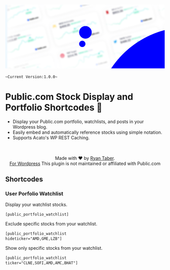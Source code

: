 <img src="https://github.com/ryntab/Public-Portfolio/blob/main/Banner.jpg">

`~Current Version:1.0.0~`

# Public.com Stock Display and Portfolio Shortcodes 🤑
- Display your Public.com portfolio, watchlists, and posts in your Wordpress blog.
- Easily embed and automatically reference stocks using simple notation. 
- Supports Acato's WP REST Caching.

<p align="center">
    <br/><br/>
    Made with ❤ by <a href="ryntab.com">Ryan Taber</a>.<br/>
    <a href="#">For Wordpress</a>
    This plugin is not maintained or affiliated with Public.com
</p>

## Shortcodes

### User Porfolio Watchlist

Display your watchlist stocks.

```
[public_portfolio_watchlist]
```

Exclude specific stocks from your watchlist.

```
[public_portfolio_watchlist 
hideticker="AMD,GME,LZB"]
```

Show only specific stocks from your watchlist.

```
[public_portfolio_watchlist 
ticker="CLNE,SOFI,AMD,AMC,BHAT"]
```
